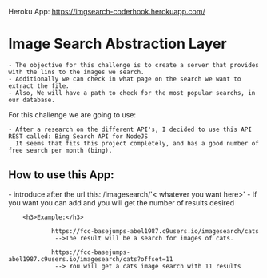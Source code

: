 <html>

Heroku App: https://imgsearch-coderhook.herokuapp.com/

<h1>Image Search Abstraction Layer</h1>

    - The objective for this challenge is to create a server that provides with the lins to the images we search.
    - Additionally we can check in what page on the search we want to extract the file.
    - Also, We will have a path to check for the most popular searchs, in our database.
    

For this challenge we are going to use:

    - After a research on the different API's, I decided to use this API REST called: Bing Search API for NodeJS
      It seems that fits this project completely, and has a good number of free search per month (bing).
      
<h2>How to use this App:</h2>
         - introduce after the url this: /imagesearch/'< whatever you want here>'
         - If you want you can add <?offset="number"> and you will get the number of results desired</p>
       
        <h3>Example:</h3>
        
                https://fcc-basejumps-abel1987.c9users.io/imagesearch/cats
                 -->The result will be a search for images of cats.
                
                https://fcc-basejumps-abel1987.c9users.io/imagesearch/cats?offset=11
                 --> You will get a cats image search with 11 results

</html>
